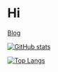 # Hi

[Blog](https://github.com/conradbkay)

[![GitHub stats](https://github-readme-stats.vercel.app/api?username=conradbkay&count_private=true)](https://github.com/conradbkay)

[![Top Langs](https://github-readme-stats.vercel.app/api/top-langs/?username=conradbkay&count_private=true)](https://github.com/conradbkay)